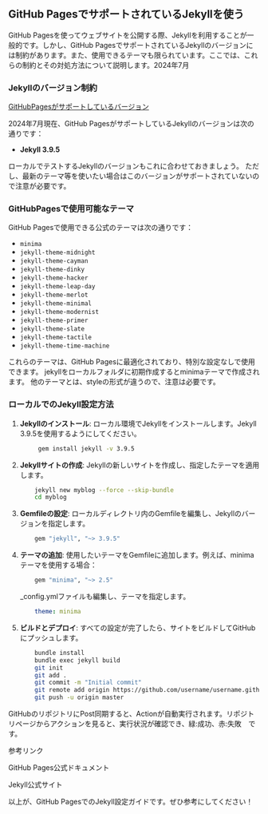 ## GitHub PagesでサポートされているJekyllを使う

GitHub Pagesを使ってウェブサイトを公開する際、Jekyllを利用することが一般的です。しかし、GitHub PagesでサポートされているJekyllのバージョンには制約があります。また、使用できるテーマも限られています。ここでは、これらの制約とその対処方法について説明します。2024年7月

### Jekyllのバージョン制約

[GitHubPagesがサポートしているバージョン](https://pages.github.com/versions/)

2024年7月現在、GitHub PagesがサポートしているJekyllのバージョンは次の通りです：
- **Jekyll 3.9.5**


ローカルでテストするJekyllのバージョンもこれに合わせておきましょう。
ただし、最新のテーマ等を使いたい場合はこのバージョンがサポートされていないので注意が必要です。


### GitHubPagesで使用可能なテーマ

GitHub Pagesで使用できる公式のテーマは次の通りです：

- `minima`
- `jekyll-theme-midnight`
- `jekyll-theme-cayman`
- `jekyll-theme-dinky`
- `jekyll-theme-hacker`
- `jekyll-theme-leap-day`
- `jekyll-theme-merlot`
- `jekyll-theme-minimal`
- `jekyll-theme-modernist`
- `jekyll-theme-primer`
- `jekyll-theme-slate`
- `jekyll-theme-tactile`
- `jekyll-theme-time-machine`

これらのテーマは、GitHub Pagesに最適化されており、特別な設定なしで使用できます。
jekyllをローカルフォルダに初期作成するとminimaテーマで作成されます。
他のテーマとは、styleの形式が違うので、注意は必要です。

### ローカルでのJekyll設定方法
1. **Jekyllのインストール**:
   ローカル環境でJekyllをインストールします。Jekyll 3.9.5を使用するようにしてください。
   ```bash
        gem install jekyll -v 3.9.5
   ```

2. **Jekyllサイトの作成**:
    Jekyllの新しいサイトを作成し、指定したテーマを適用します。

    ```bash
        jekyll new myblog --force --skip-bundle
        cd myblog
    ```

3. **Gemfileの設定**:
    ローカルディレクトリ内のGemfileを編集し、Jekyllのバージョンを指定します。

    ```ruby
        gem "jekyll", "~> 3.9.5"
    ```
4. **テーマの追加**:
    使用したいテーマをGemfileに追加します。例えば、minimaテーマを使用する場合：

    ```ruby
        gem "minima", "~> 2.5"
    ```
    _config.ymlファイルも編集し、テーマを指定します。

    ```yaml
        theme: minima
    ```
5. **ビルドとデプロイ**:
    すべての設定が完了したら、サイトをビルドしてGitHubにプッシュします。

    ```bash
        bundle install
        bundle exec jekyll build
        git init
        git add .
        git commit -m "Initial commit"
        git remote add origin https://github.com/username/username.github.io.git
        git push -u origin master
    ```


GitHubのリポジトリにPost同期すると、Actionが自動実行されます。リポジトリページからアクションを見ると、実行状況が確認でき、緑:成功、赤:失敗　です。


参考リンク

GitHub Pages公式ドキュメント

Jekyll公式サイト

以上が、GitHub PagesでのJekyll設定ガイドです。ぜひ参考にしてください！






